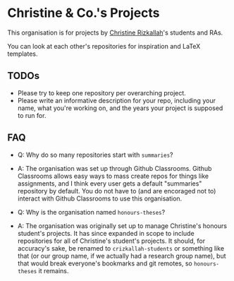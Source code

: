 # Christine & Co.'s Projects

This organisation is for projects by [Christine Rizkallah](https://people.eng.unimelb.edu.au/rizkallahc/)'s students and RAs.

You can look at each other's repositories for inspiration and LaTeX templates.

## TODOs

* Please try to keep one repository per overarching project.
* Please write an informative description for your repo, including your name, what you're working on, and the years your project is supposed to run for.

## FAQ

- Q: Why do so many repositories start with `summaries`?
- A: The organisation was set up through Github Classrooms. Github Classrooms allows easy ways to mass create repos for things like assignments, and I think every user gets a default "summaries" repository by default. You do not have to (and are encoraged not to) interact with Github Classrooms to use this organisation.

- Q: Why is the organisation named `honours-theses`?
- A: The organisation was originally set up to manage Christine's honours student's projects. It has since expanded in scope to include repositories for all of Christine's student's projects. It should, for accuracy's sake, be renamed to `crizkallah-students` or something like that (or our group name, if we actually had a research group name), but that would break everyone's bookmarks and git remotes, so `honours-theses` it remains.
